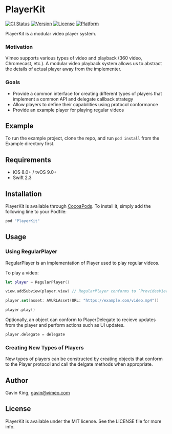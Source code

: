 # PlayerKit

[![CI Status](http://img.shields.io/travis/ghking/PlayerKit.svg?style=flat)](https://travis-ci.org/ghking/PlayerKit)
[![Version](https://img.shields.io/cocoapods/v/PlayerKit.svg?style=flat)](http://cocoapods.org/pods/PlayerKit)
[![License](https://img.shields.io/cocoapods/l/PlayerKit.svg?style=flat)](http://cocoapods.org/pods/PlayerKit)
[![Platform](https://img.shields.io/cocoapods/p/PlayerKit.svg?style=flat)](http://cocoapods.org/pods/PlayerKit)

PlayerKit is a modular video player system.

### Motivation

Vimeo supports various types of video and playback (360 video, Chromecast, etc.). A modular video playback system allows us to abstract the details of actual player away from the implementer.

### Goals

- Provide a common interface for creating different types of players that implement a common API and delegate callback strategy
- Allow players to define their capabilities using protocol conformance
- Provide an example player for playing regular videos

## Example

To run the example project, clone the repo, and run `pod install` from the Example directory first.

## Requirements

- iOS 8.0+ / tvOS 9.0+
- Swift 2.3

## Installation

PlayerKit is available through [CocoaPods](http://cocoapods.org). To install
it, simply add the following line to your Podfile:

```ruby
pod "PlayerKit"
```

## Usage

### Using RegularPlayer

RegularPlayer is an implementation of Player used to play regular videos.

To play a video:

```swift
let player = RegularPlayer()

view.addSubview(player.view) // RegularPlayer conforms to `ProvidesView`, so we can add its view

player.set(asset: AVURLAsset(URL: "https://example.com/video.mp4"))

player.play()
```

Optionally, an object can conform to PlayerDelegate to recieve updates from the player and perform actions such as UI updates.

```swift
player.delegate = delegate
```

### Creating New Types of Players

New types of players can be constructed by creating objects that conform to the Player protocol and call the delgate methods when appropriate.

## Author

Gavin King, gavin@vimeo.com

## License

PlayerKit is available under the MIT license. See the LICENSE file for more info.
